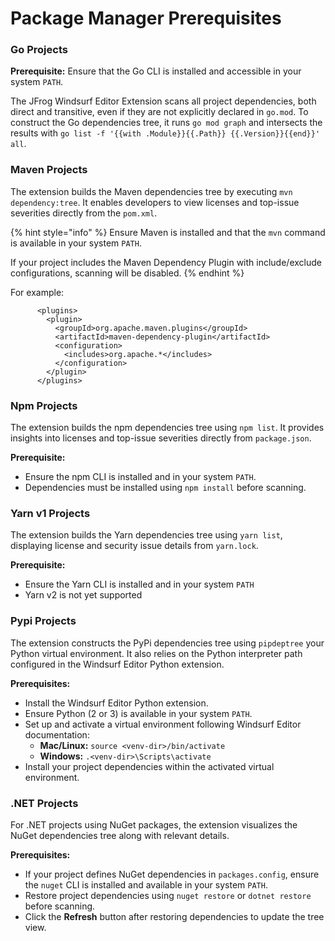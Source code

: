 # Package Manager Prerequisites

### Go Projects

**Prerequisite:** Ensure that the Go CLI is installed and accessible in your system `PATH`.

The JFrog Windsurf Editor Extension scans all project dependencies, both direct and transitive, even if they are not explicitly declared in `go.mod`. To construct the Go dependencies tree, it runs `go mod graph` and intersects the results with `go list -f '{{with .Module}}{{.Path}} {{.Version}}{{end}}' all`.

### Maven Projects

The extension builds the Maven dependencies tree by executing `mvn dependency:tree`. It enables developers to view licenses and top-issue severities directly from the `pom.xml`.

{% hint style="info" %}
Ensure Maven is installed and that the `mvn` command is available in your system `PATH`.

If your project includes the Maven Dependency Plugin with include/exclude configurations, scanning will be disabled.
{% endhint %}

For example:

```
      <plugins>
        <plugin>
          <groupId>org.apache.maven.plugins</groupId>
          <artifactId>maven-dependency-plugin</artifactId>
          <configuration>
            <includes>org.apache.*</includes>
          </configuration>
        </plugin>
      </plugins>
```

### Npm Projects

The extension builds the npm dependencies tree using `npm list`. It provides insights into licenses and top-issue severities directly from `package.json`.

**Prerequisite:**

* Ensure the npm CLI is installed and in your system `PATH`.
* Dependencies must be installed using `npm install` before scanning.

### Yarn v1 Projects

The extension builds the Yarn dependencies tree using `yarn list`, displaying license and security issue details from `yarn.lock`.

**Prerequisite:**

* Ensure the Yarn CLI is installed and in your system `PATH`
* Yarn v2 is not yet supported

### Pypi Projects

The extension constructs the PyPi dependencies tree using `pipdeptree` your Python virtual environment. It also relies on the Python interpreter path configured in the Windsurf Editor Python extension.

**Prerequisites:**

* Install the Windsurf Editor Python extension.
* Ensure Python (2 or 3) is available in your system `PATH`.
* Set up and activate a virtual environment following Windsurf Editor documentation:
  * **Mac/Linux:** `source <venv-dir>/bin/activate`
  * **Windows:** `.<venv-dir>\Scripts\activate`
* Install your project dependencies within the activated virtual environment.

### .NET Projects

For .NET projects using NuGet packages, the extension visualizes the NuGet dependencies tree along with relevant details.

**Prerequisites:**

* If your project defines NuGet dependencies in `packages.config`, ensure the `nuget` CLI is installed and available in your system `PATH`.
* Restore project dependencies using `nuget restore` or `dotnet restore` before scanning.
* Click the **Refresh** button after restoring dependencies to update the tree view.

